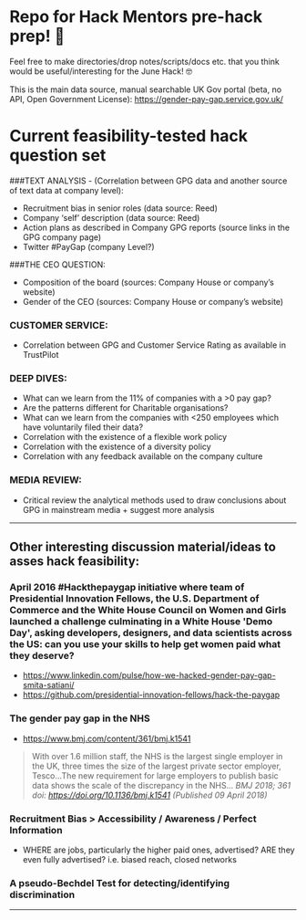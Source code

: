 # Repo for Hack Mentors pre-hack prep! :raised_hands:

Feel free to make directories/drop notes/scripts/docs etc. that you think would be useful/interesting for the June Hack! :nerd_face:

This is the main data source, manual searchable UK Gov portal (beta, no API, Open Government License): https://gender-pay-gap.service.gov.uk/

# Current feasibility-tested hack question set

###TEXT ANALYSIS - (Correlation between GPG data and another source of text data at company level):
* Recruitment bias in senior roles (data source: Reed)
* Company ‘self’ description (data source: Reed)
* Action plans as described in Company GPG reports (source links in the GPG company page)
* Twitter #PayGap (company Level?)

###THE CEO QUESTION:
* Composition of the board (sources: Company House or company’s website)
* Gender of the CEO (sources: Company House or company’s website)

### CUSTOMER SERVICE:
* Correlation between GPG and Customer Service Rating as available in TrustPilot

### DEEP DIVES:
* What can we learn from the 11% of companies with a >0 pay gap?
* Are the patterns different for Charitable organisations?
* What can we learn from the companies with <250 employees which have voluntarily filed their data?
* Correlation with the existence of a flexible work policy
* Correlation with the existence of a diversity policy
* Correlation with any feedback available on the company culture

### MEDIA REVIEW:
* Critical review the analytical methods used to draw conclusions about GPG in mainstream media + suggest more analysis 

----
## Other interesting discussion material/ideas to asses hack feasibility:

### April 2016 #Hackthepaygap initiative where team of Presidential Innovation Fellows, the U.S. Department of Commerce and the White House Council on Women and Girls launched a challenge culminating in a White House 'Demo Day', asking developers, designers, and data scientists across the US: can you use your skills to help get women paid what they deserve?
* https://www.linkedin.com/pulse/how-we-hacked-gender-pay-gap-smita-satiani/
* https://github.com/presidential-innovation-fellows/hack-the-paygap

### The gender pay gap in the NHS 
* https://www.bmj.com/content/361/bmj.k1541
> With over 1.6 million staff, the NHS is the largest single employer in the UK, three times the size of the largest private sector employer, Tesco...The new requirement for large employers to publish basic data shows the scale of the discrepancy in the NHS...
_BMJ 2018; 361 doi: https://doi.org/10.1136/bmj.k1541 (Published 09 April 2018)_

### Recruitment Bias > Accessibility / Awareness / Perfect Information
* WHERE are jobs, particularly the higher paid ones, advertised? ARE they even fully advertised? i.e. biased reach, closed networks

### A pseudo-Bechdel Test for detecting/identifying discrimination

----
